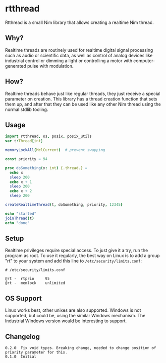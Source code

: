 rtthread
========

Rtthread is a small Nim library that allows creating a realtime Nim thread.

Why?
----

Realtime threads are routinely used for realtime digital signal processing such as audio or scientific data, as well as control of analog devices like industrial control or dimming a light or controlling a motor with computer-generated pulse with modulation.

How?
----

Realtime threads behave just like regular threads, they just receive a special parameter on creation. This library has a thread creation function that sets them up, and after that they can be used like any other Nim thread using the normal stdlib tooling.

Usage
-----

```nim
import rtthread, os, posix, posix_utils
var t:Thread[int]

memoryLockAll(MclCurrent)  # prevent swapping

const priority = 94

proc doSomething(x: int) {.thread.} =
  echo x
  sleep 200
  echo x + 1
  sleep 200
  echo x + 2
  sleep 200

createRealtimeThread(t, doSomething, priority, 12345)

echo "started"
joinThread(t)
echo "done"

```

Setup
-----

Realtime privileges require special access. To just give it a try, run the program as root. To use it regularly, the best way on Linux is to add a group "rt" to your system and add this line to `/etc/security/limits.conf`:

```
# /etc/security/limits.conf

@rt -  rtprio     95
@rt -  memlock    unlimited

```

OS Support
----------

Linux works best, other unixes are also supported. Windows is not supported, but could be, using the similar Windows mechanism. The Industrial Windows version would be interesting to support.

Changelog
---------

```
0.2.0  Fix void types. Breaking change, needed to change position of priority parameter for this.
0.1.0  Initial
```
